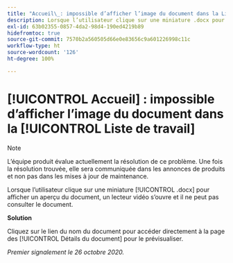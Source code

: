 ```yaml
---
title: "Accueil\_: impossible d’afficher l’image du document dans la Liste de travail"
description: Lorsque l’utilisateur clique sur une miniature .docx pour afficher un aperçu du document, un lecteur vidéo s’ouvre et il ne peut pas consulter le document.
exl-id: 63b02355-0857-4da2-98d4-190ed4219b89
hidefromtoc: true
source-git-commit: 7570b2a560505d66e0e83656c9a601226998c11c
workflow-type: ht
source-wordcount: '126'
ht-degree: 100%

---
```


# [!UICONTROL Accueil] : impossible d’afficher l’image du document dans la [!UICONTROL Liste de travail]

>[!NOTE]
>
>L’équipe produit évalue actuellement la résolution de ce problème. Une fois la résolution trouvée, elle sera communiquée dans les annonces de produits et non pas dans les mises à jour de maintenance.

Lorsque l’utilisateur clique sur une miniature [!UICONTROL .docx] pour afficher un aperçu du document, un lecteur vidéo s’ouvre et il ne peut pas consulter le document.

**Solution**

Cliquez sur le lien du nom du document pour accéder directement à la page des [!UICONTROL Détails du document] pour le prévisualiser.

_Premier signalement le 26 octobre 2020._
